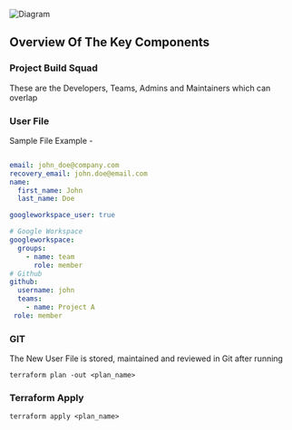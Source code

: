![Diagram](https://user-images.githubusercontent.com/42113685/130909934-a1905156-b373-4b43-802f-10f3ad873e3c.png)

## Overview Of The Key Components

### Project Build Squad

These are the Developers, Teams, Admins and Maintainers which can overlap

### User File

Sample File Example -

```yaml

email: john_doe@company.com
recovery_email: john.doe@email.com
name:
  first_name: John
  last_name: Doe

googleworkspace_user: true

# Google Workspace
googleworkspace:
  groups:
    - name: team
      role: member
# Github
github:
  username: john
  teams:
    - name: Project A
 role: member

```

### GIT

The New User File is stored, maintained and reviewed in Git after running

```
terraform plan -out <plan_name>

```

### Terraform Apply

```
terraform apply <plan_name>
```

